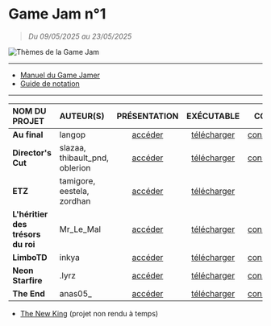 # Game Jam n°1

> _Du 09/05/2025 au 23/05/2025_

![Thèmes de la Game Jam](https://github.com/jasonchampagne/GameJam/blob/main/20250509-20250523/th%C3%A8mes.png)

---

+ [Manuel du Game Jamer](https://github.com/jasonchampagne/GameJam/blob/main/20250509-20250523/Manuel%20du%20Game%20Jamer.pdf)
+ [Guide de notation](https://github.com/jasonchampagne/GameJam/blob/main/20250509-20250523/Guide%20de%20notation.pdf)

---

|NOM DU PROJET|AUTEUR(S)|PRÉSENTATION|EXÉCUTABLE|CODE|
|:--|:--|:--:|:--:|:--:|
|**Au final**|langop|[accéder](https://github.com/jasonchampagne/GameJam/tree/main/20250509-20250523/Projets/au-final)|[télécharger](https://mega.nz/file/lcV3hYrD#Red523mDxiEKVTvhoPgeRWgwUAqWY3HP-v3DedUTx4Q)|[consulter](https://github.com/jasonchampagne/GameJam/tree/main/20250509-20250523/Projets/au-final/src)|
|**Director's Cut**|slazaa, thibault_pnd, oblerion|[accéder](https://github.com/jasonchampagne/GameJam/tree/main/20250509-20250523/Projets/directors-cut)|[télécharger](https://mega.nz/file/8ZVTnJaZ#-55qebuQ1VUdEhrjUWgFbReybPHhM5mhGx50WPx8wqM)|[consulter](https://github.com/jasonchampagne/GameJam/tree/main/20250509-20250523/Projets/directors-cut/src)|
|**ETZ**|tamigore, eestela, zordhan|[accéder](https://github.com/jasonchampagne/GameJam/tree/main/20250509-20250523/Projets/etz)|[télécharger](https://mega.nz/file/5JszRJZY#BAVStqgtMeswyRVbgS65ZMN5zxFgKd_EpafglM61SAY)|-|
|**L'héritier des trésors du roi**|Mr_Le_Mal|[accéder](https://github.com/jasonchampagne/GameJam/tree/main/20250509-20250523/Projets/heritier-tresors-roi)|[télécharger](https://mega.nz/file/kBszlR4S#xLQSpLxx2i1mpkLwIGqKJ4FGd7oEmXRpU7ptW-X6PSc)|[consulter](https://github.com/jasonchampagne/GameJam/tree/main/20250509-20250523/Projets/heritier-tresors-roi/src)|
|**LimboTD**|inkya|[accéder](https://github.com/jasonchampagne/GameJam/tree/main/20250509-20250523/Projets/limbotd)|[télécharger](https://mega.nz/file/1MdS0BoI#rYoXcILHQgPa89lG13Ep8tAo-knwRupN33o-FfL3aMs)|[consulter](https://github.com/jasonchampagne/GameJam/tree/main/20250509-20250523/Projets/limbotd/src)|
|**Neon Starfire**|.lyrz|[accéder](https://github.com/jasonchampagne/GameJam/tree/main/20250509-20250523/Projets/neon-starfire)|[télécharger](https://mega.nz/file/VAlg0LxY#59Tfk_3uIPhcudrZQfy1uFE-8xw6VRp-KDtDPwSEnM0)|[consulter](https://github.com/jasonchampagne/GameJam/tree/main/20250509-20250523/Projets/neon-starfire/src)|
|**The End**|anas05_|[accéder](https://github.com/jasonchampagne/GameJam/tree/main/20250509-20250523/Projets/the-end)|[télécharger](https://mega.nz/file/dVNRzT7B#uYOwCxtrxx4otqBoWaY8czFPiQ5D3lLqfcvKDiuPBuo)|[consulter](https://github.com/jasonchampagne/GameJam/tree/main/20250509-20250523/Projets/the-end/src)|

+ [The New King](https://mega.nz/file/cEcFiKwC#RjmZ2B9_MsTX3WTYL5rLefSwpDkhzIN93BtgVxCUsw8) (projet non rendu à temps)
